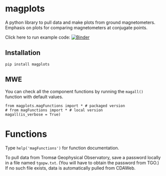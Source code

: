 # magplots
A python library to pull data and make plots from ground magnetometers. Emphasis on plots for comparing magnetometers at conjugate points.

Click here to run example code: [![Binder](https://mybinder.org/badge_logo.svg)](https://mybinder.org/v2/gh/KCollins/magplots/HEAD?labpath=Examples.ipynb)

## Installation
`pip install magplots`

## MWE
You can check all the component functions by running the `magall()` function with default values.
```
from magplots.magFunctions import * # packaged version
# from magFunctions import * # local version
magall(is_verbose = True)
```

# Functions
Type `help('magFunctions')` for function documentation.

To pull data from Tromsø Geophysical Observatory, save a password locally in a file named `tgopw.txt`. (You will have to obtain the password from TGO.) If no such file exists, data is automatically pulled from CDAWeb.